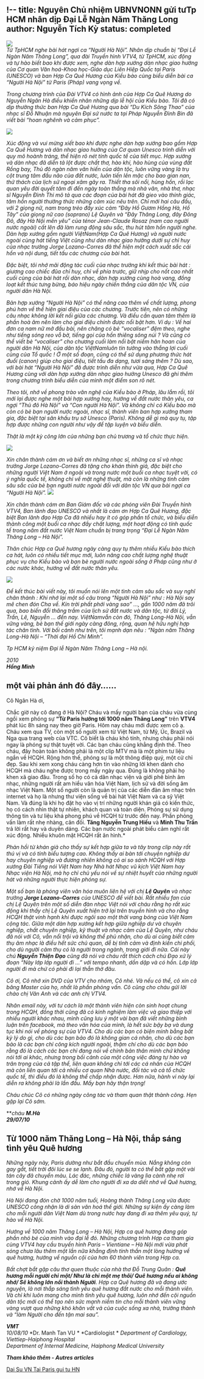 !--
title: Nguyên Chủ nhiệm UBNVNONN gửi tưTp HCM nhân dịp Đại Lễ Ngàn Năm Thăng Long
author: Nguyễn Tích Kỳ
status: completed
--

![](01.jpg)  
*Từ TpHCM nghe bài hát ngợi ca “Người Hà Nội”. Nhân dịp chuẩn bị “Đại Lễ Ngàn Năm Thăng Long”, qua đài Truyền hình VTV4, từ TpHCM, xúc động và tự hào biết bao khi được xem, nghe dàn hợp xướng dàn nhạc giao hưởng của Cơ quan Văn hoá-Khoa học-Giáo dục Liên Hiệp Quốc tại Paris (UNESCO) và ban Hợp Ca Quê Hương của Kiều bào cùng biểu diễn bài ca “Người Hà Nội” từ Paris (Pháp) vang vọng về.*

*Trong chương trình của Đài VTV4 có hình ảnh của Hợp Ca Quê Hương do Nguyễn Ngân Hà điều khiển nhân những dịp lễ hội của Kiều bào.
Tôi đã có dịp thưởng thức ban Hợp Ca Quê Hương qua bài “Du Kích Sông Thao” của nhạc sĩ Đỗ Nhuận mà nguyên Đại sứ nước ta tại Pháp Nguyễn Đình Bin đã viết bài “hoan nghênh và cảm phục”.*

![](02.jpg)

*Xúc động và vui mừng xiết bao khi được nghe dàn hợp xướng bao gồm Hợp Ca Quê Hương và dàn nhạc giao hưởng của Cơ quan Unesco trình diễn với quy mô hoành tráng, thể hiện rõ nét tính quốc tế của tiết mục.*
*Hợp xướng và dàn nhạc đã diễn tả lột được chất thơ, hào khí, hào hùng của vùng đất Rồng bay, Thủ đô ngàn năm văn hiến của dân tộc, luôn vững vàng là trụ cột trung tâm đầu não của đất nước, luôn tiến lên mặc cho bao gian nan, thử thách của lịch sử ngoại xâm gây ra. Thiết tha sôi nổi, hùng hồn, rồi lạc quan yêu đời quyết tâm đi đến ngày toàn thắng mà nhà văn, nhà thơ, nhạc sĩ Nguyễn Đình Thi mô tả qua các đoạn của bài hát đã gieo vào thính giác, tâm hồn người thưởng thức những cảm xúc nêu trên.*
*Chỉ mới hai câu đầu, với 2 giọng nữ, nam trong trẻo đầy xúc cảm “Đây Hồ Gươm Hồng Hà, Hồ Tây” của giọng nữ cao (soprano) Lệ Quyên và “Đây Thăng Long, đây Đông Đô, đây Hà Nội mến yêu” của ténor Jean-Claude Rosaz (nam cao người nước ngoài) cất lên đã làm rung động sâu sắc, thu hút tâm hồn người nghe. Dàn hợp xướng gồm người ViệtNam(Hợp Ca Quê Hương) và người nước ngoài cùng hát tiếng Việt cũng như dàn nhạc giao hưởng dưới sự chỉ huy của nhạc trưởng Jorge Lozano-Corres đã thể hiện một cách xuất sắc cái hồn và nội dung, tiết tấu các chương của bài hát.*

*Đặc biệt, tôi nhớ mãi động tác cuối của nhạc trưởng khi kết thúc bài hát : giương cao chiếc đũa chỉ huy, chỉ về phía trước, giữ nhịp cho nốt cao nhất cuối cùng của bài hát rồi dàn nhạc, dàn hợp xướng cùng hoà vang, đồng loạt kết thúc tưng bừng, báo hiệu ngày chiến thắng của dân tộc VN, của người dân Hà Nội.*

*Bản hợp xướng “Người Hà Nội” có thể nâng cao thêm về chất lượng, phong phú hơn về thể hiện giai điệu của các chương. Trước tiên, nên có những câu nhạc không lời kết nối giữa các chương. Và điều cần quan tâm thêm là phần hoà âm nên làm cho giai điệu chính được nổi bật hơn. Ví dụ : Về hai đơn ca nam nữ mở đầu bài, nên chăng có bè “vocaliser” đệm theo, nghe như tiếng sóng reo vỗ bờ, tiếng gọi của hồn thiêng sông núi ? Và cũng có thể viết bè “vocaliser” cho chương cuối làm nổi bật niềm hân hoan của người dân Hà Nội, của dân tộc ViệtNamluôn tin tưởng vào thắng lợi cuối cùng của Tổ quốc ! Ở một số đoạn, cũng có thể sử dụng phương thức hát đuổi (canon) giúp cho giai điệu, tiết tấu đa dạng, tươi sáng thêm ?*
*Dù sao, với bài hát “Người Hà Nội” đã được trình diễn như vừa qua, Hợp Ca Quê Hương cùng với dàn hợp xướng dàn nhạc giao hưởng Unesco đã ghi thêm trong chương trình biểu diễn của mình một điểm son rõ nét.*

*Theo tôi, nhớ về phong trào văn nghệ của Kiều bào ở Pháp, lâu lắm rồi, tôi mới lại được nghe một bài hợp xướng hay, hướng về đất nước thân yêu, ca ngợi “Thủ đô Hà Nội” và “Con người Hà Nội”. Và không chỉ có Kiều bào mà còn có bè bạn người nước ngoài, nhạc sĩ, thành viên ban hợp xướng tham gia, đặc biệt tại sân khấu trụ sở Unesco (Paris). Không dễ gì mà quy tụ, tập hợp được những con người như vậy để tập luyện và biểu diễn.*

*Thật là một kỳ công lớn của những bạn chủ trương và tổ chức thực hiện.*

![](07.jpg)

*Xin chân thành cám ơn và biết ơn những nhạc sĩ, những ca sĩ và nhạc trưởng Jorge Lozano-Corres đã tặng cho khán thính giả, đặc biệt cho những người Việt Nam ở ngoài và trong nước một buổi ca nhạc tuyệt vời, có ý nghĩa quốc tế, không chỉ về mặt nghệ thuật, mà còn là những tình cảm sâu sắc của bè bạn người nước ngoài đối với dân tộc VN qua bài ngợi ca “Người Hà Nội”.*
![](05.jpg)

*Xin chân thành cám ơn Ban Giám đốc và các phóng viên Đài Truyền hình VTV4, Ban lãnh đạo UNESCO và nhất là cám ơn Hợp Ca Quê Hương, đặc biệt Ban lãnh đạo Hợp Ca đã nhiều hay ít có góp phần tổ chức, và biểu diễn thành công một buổi ca nhạc đầy chất lượng, một hoạt động có tính quốc tế trong năm đất nước Việt Nam chuẩn bị trang trọng “Đại Lễ Ngàn Năm Thăng Long – Hà Nội”.*

*Thân chúc Hợp ca Quê hương ngày càng quy tụ thêm nhiều Kiều bào thích ca hát, luôn có nhiều tiết mục mới, luôn nâng cao chất lượng nghệ thuật phục vụ cho Kiều bào và bạn bè người nước ngoài sống ở Pháp cũng như ở các nước khác, hướng về đất nước thân yêu.*

![](08.jpg)

*Để kết thúc bài viết này, tôi muốn nói lên một tình cảm sâu sắc và suy nghĩ chân thành : Khi nhớ lại một số câu trong “Người Hà Nội” như : Hà Nội say mê chen đón Cha về. Kín trời phất phới vàng sao” …, gần 1000 năm đã trôi qua, bao biến đổi thăng trầm của lịch sử đất nước và dân tộc, từ đời Lý, Trần, Lê, Nguyễn … đến nay. ViệtNamvẫn còn đó, Thăng Long-Hà Nội, vẫn vững vàng, bè bạn thế giới ngày càng đông, rộng, quan hệ hữu nghị hợp tác chân tình. Với bối cảnh như trên, tôi mạnh dạn nêu : “Ngàn năm Thăng Long-Hà Nội – “Thời đại Hồ Chí Minh”.*
                          
*Tp HCM kỷ niệm Đại lễ Ngàn Năm Thăng Long – Hà nội.*

*2010*  
***Hồng Minh***
 

##  một vài phản ánh đó đây……

Cô Ngân Hà ơi,

Chắc giờ này cô đang ở Hà Nội?
Cháu và mấy người bạn của cháu vừa cùng ngồi xem phóng sự **“Từ Paris hướng tới 1000 năm Thăng Long”** trên **VTV4** phát lúc 8h sáng nay theo giờ Paris. Hôm nay cháu mới được xem cô ạ. Cháu xem qua TV, còn một số người xem từ Việt Nam, từ Mỹ, Úc, Brazil và Nga qua trang web của VTC. Cô biết là cháu khó tính, nhưng cháu phải nói ngay là phóng sự thật tuyệt vời. Các bạn cháu cũng khẳng định thế. Theo cháu, đây hoàn toàn không phải là một clip MTV mà là một phim tư liệu ngắn về HCQH. Rộng hơn thế, phóng sự là một thông điệp quý, một cử chỉ đẹp.
Sau khi xem xong cháu càng hơn tin vào những lời khen dành cho HCQH mà cháu nghe được trong mấy ngày qua. Đúng là không phải họ khen xã giao đâu. Trong số họ có cả dân nhạc viện và giới phê bình âm nhạc, những người rất am hiểu văn hóa Việt Nam, lịch sử và đời sống âm nhạc Việt Nam. Một số người còn là quản trị của các diễn đàn âm nhạc trên internet và họ là nhưng thư viện sống về bài hát Việt Nam và ca sỹ Việt Nam. Và đúng là khi họ đặt họ vào vị trí những người khán giả có kiến thức, họ có cách nhìn thật tự nhiên, khách quan và toàn diện.
Phóng sự sử dụng thông tin và tư liệu khá phong phú về HCQH từ trước đến nay. Phần phỏng vấn làm rất nhẹ nhàng, cân đối. **Tăng Nguyễn Trung Hiếu** và **Minh Thu Trần** trả lời rất hay và duyên dáng. Các bạn nước ngoài phát biểu cảm nghĩ rất xúc động. Nhiều khuôn mặt HCQH rất ăn hình.*

*Phản hồi từ khán giả cho thấy sự kết hợp giữa ta và tây trong clip này rất thú vị và có tính biểu tượng cao. Không thấy ai bàn tới chuyện nghiệp dư hay chuyên nghiệp và đương nhiên không có ai so sánh HCQH với Hợp xướng Đài Tiếng nói Việt Nam hay Nhà hát Nhạc vũ kịch Việt Nam hay Nhạc viện Hà Nội, mà họ chỉ chủ yếu nói về sự nhiệt huyết của những người hát và những người thực hiện phóng sự.*

*Một số bạn là phóng viên văn hóa muôn liên hệ với chị **Lệ Quyên** và nhạc trưởng **Jorge Lozano-Corres** của UNESCO để viết bài. Rất nhiều fan của chị Lệ Quyên trên một số diễn đàn nhạc Việt nói với cháu rằng họ rất xúc động khi thấy chị Lệ Quyên xuất hiện trở lại trên truyền hình và cho rằng HCQH thật vinh hạnh khi được ngôi sao một thời vang bóng của Việt Nam cộng tác. Giữa một dàn hợp xướng kết hợp giữa nghiệp dư và chuyên nghiệp, chất chuyên nghiệp, kỹ thuật và nhạc cảm của Lệ Quyên, như cháu đã nói với Cô, vẫn nổi trội và không thể phủ nhận, cho dù ai cũng biết cảm thụ âm nhạc là điều hết sức chủ quan, dễ bị tình cảm và định kiến chi phối, cho dù người cảm thụ có là người trong ngành, trong giới đi nữa. Cái này chú **Nguyễn Thiện Đạo** cũng đã nói và cháu rất thích cách chú Đạo xử lý đoạn “Này lớp lớp người đi …” với tempo nhanh, dồn dập và có hồn. Lớp lớp người đi mà chứ có phải đi lại thẫn thờ đâu.*

*Cô ơi, Cô nhớ xin DVD của VTV cho nhóm, Cô nhé. Và nếu có thể, cô xin cả băng Master của họ, nhất là phần phỏng vấn. Cô cũng cho cháu gửi lời chào chị Vân Anh và các anh chị VTV4.*

*Nhân email này, với tư cách là một thành viên hiện còn sinh hoạt chung trong HCQH, đồng thời cũng đã có kinh nghiệm làm việc và giao thiệp với nhiều người khác nhau, mình cũng lưu ý một vài bạn đã viết những bình luận trên facebook, mà theo văn hóa của mình, là hết sức bậy bạ và dung tục khi nói về phóng sự của VTV4. Cho dù các bạn có biện minh bằng bất kỳ lý do gì, cho dù các bạn bảo đó là không gian cá nhân, cho dù các bạn bảo là các bạn chỉ công kích người ngoài, thậm chí cho dù các bạn bảo rằng đó là cách các bạn chỉ đang nói về chính bản thân mình chứ không nói tới ai khác, nhưng trong bối cảnh của một công việc đáng tự hào và trân trọng của cả tập thể, liên quan không chỉ tới các cá nhân của HCQH mà còn liên quan tới cả nhiều cơ quan Nhà nước, đối tác và cả tổ chức quốc tế, thì điều đó là không thể chấp nhận được. Hơn nữa, hành vi này lại diễn ra không phải là lần đầu. Mấy bạn hãy thận trọng!*

*Cháu chúc Cô có những ngày công tác và tham quan thật thành công.
Hẹn gặp lại Cô sớm.*
 
***cháu **M.Hà***  
***29/07/10***
 
##  Từ 1000 năm Thăng Long – Hà Nội, thắp sáng tình yêu Quê hương

*Những ngày này, Paris dường như bắt đầu chuyển mùa. Nắng không còn gay gắt, tiết trời đôi lúc se se lạnh. Đâu đó, người ta có thể bắt gặp một vài tán cây đã chuyển màu. Lác đác, những chiếc lá vàng lìa cành nhẹ rơi trong gió. Khung cảnh ấy dễ làm cho người đi xa da diết nhớ về Quê hương, nhớ về Hà Nội.*

*Hà Nội đang đón chờ 1000 năm tuổi, Hoàng thành Thăng Long vừa được UNESCO công nhận là di sản văn hoá thế giới. Những sự kiện ấy càng làm cho mỗi người dân Việt Nam dù trong nước hay đang đi xa thêm yêu quý, tự hào về Hà Nội.*

*Hướng về 1000 năm Thăng Long – Hà Nội, Hợp ca quê hương đang góp phần nhỏ bé của mình vào đại lễ đó. Những chương trình Hợp ca tham gia cùng VTV4 hay cầu truyền hình Paris – Vientiane – Hà Nội mới vừa phát sóng chưa lâu thêm một lần nữa khẳng định tinh thần một lòng hướng về quê hương, hướng về nguồn cội của hơn 60 thành viên trong Hợp ca.*

*Bất chợt bắt gặp câu thơ quen thuộc của nhà thơ Đỗ Trung Quân : **Quê hương mỗi người chỉ một/ Như là chỉ một mẹ thôi/ Quê hương nếu ai không nhớ/ Sẽ không lớn nổi thành Người**. Hợp ca Quê hương đã và đang ước nguyện, là nơi thắp sáng tình yêu quê hương đất nước cho mỗi thành viên. Và chỉ khi luôn mang cho mình tình yêu quê hương, luôn nhớ đến cội nguồn dân tộc mới có thể tạo nên sức mạnh niềm tin cho mỗi thành viên vững vàng vượt qua những khó khăn vất vả của cuộc sống xa nhà, trưởng thành và “làm Người cho đến tận mai sau”.*
 
***VMT***  
*10/08/10*
*Dr. Manh Tan VU  *
*Cardiologist  *
*Department of Cardiology, Viettiep-Haiphong Hospital*  
*Department of Internal Medicine, Haiphong Medical University*



***Tham khảo thêm - Autres articles***  

[Dai Su VN Tai Paris gui tu HN](/#post/2012-10-12%20%20Dai%20Su%20VN%20Tai%20Paris%20gui%20tu%20HN)































